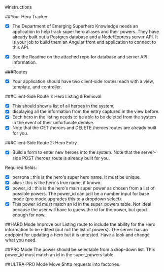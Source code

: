 #Instructions

##Your Hero Tracker
- [x] The Department of Emerging Superhero Knowledge needs an application to help track super hero aliases and their powers. They have already built out a Postgres database and a Node/Express server API. It is your job to build them an Angular front end application to connect to this API.

- [x] See the Readme on the attached repo for database and server API information.

###Routes
- [x] Your application should have two client-side routes: each with a view, template, and controller.

###Client-Side Route 1: Hero Listing & Removal

- [x] This should show a list of all heroes in the system,
- [x] displaying all the information from the entry captured in the view before.
- [x] Each hero in the listing needs to be able to be deleted from the system in the event of their unfortunate demise.
- [x] Note that the GET /heroes and DELETE /heroes routes are already built for you.

###Client-Side Route 2: Hero Entry

- [x] Build a form to enter new heroes into the system. Note that the server-side POST /heroes route is already built for you.

Required fields:

- [x] persona : this is the hero's super hero name. It must be unique.
- [x] alias : this is the hero's true name, if known.
- [x] power_id : this is the hero's main super power as chosen from a list of possible powers. The power_id can just be a number input for base mode (pro mode upgrades this to a dropdown select).
- [x] This power_id must match an id in the super_powers table. Not ideal because the user will have to guess the id for the power, but good enough for now.

##HARD Mode
Improve our Listing route to include the ability for the Hero information to be edited (but not the list of powers).
The server has an endpoint for updating a hero but it is untested. Have a look and change what you need.

##PRO Mode
The power should be selectable from a drop-down list. This power_id must match an id in the super_powers table.

##ULTRA-PRO Mode
Move $http requests into factories.
